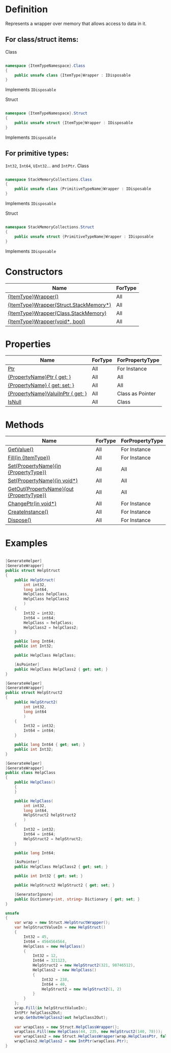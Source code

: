 # Definition
Represents a wrapper over memory that allows access to data in it.

## For class/struct items:
Class
```C#

namespace {ItemTypeNamespace}.Class
{
    public unsafe class {ItemType}Wrapper : IDisposable
}

```
Implements
`IDisposable`

Struct
```C#

namespace {ItemTypeNamespace}.Struct
{
    public unsafe struct {ItemType}Wrapper : IDisposable
}

```
Implements
`IDisposable`

## For primitive types:
`Int32`, `Int64`, `UInt32`... and `IntPtr`.
Class
```C#

namespace StackMemoryCollections.Class
{
    public unsafe class {PrimitiveTypeName}Wrapper : IDisposable
}

```
Implements
`IDisposable`

Struct
```C#

namespace StackMemoryCollections.Struct
{
    public unsafe struct {PrimitiveTypeName}Wrapper : IDisposable
}

```
Implements
`IDisposable`

# Constructors

| Name | ForType |
| ------------- | ------------- |
| [{ItemType}Wrapper()](https://github.com/SoftStoneDevelop/StackMemoryCollections/blob/main/Documentation/Wrapper/Constructor1.md)  | All |
| [{ItemType}Wrapper(Struct.StackMemory*)](https://github.com/SoftStoneDevelop/StackMemoryCollections/blob/main/Documentation/Wrapper/Constructor2.md)  | All |
| [{ItemType}Wrapper(Class.StackMemory)](https://github.com/SoftStoneDevelop/StackMemoryCollections/blob/main/Documentation/Wrapper/Constructor3.md)  | All |
| [{ItemType}Wrapper(void*, bool)](https://github.com/SoftStoneDevelop/StackMemoryCollections/blob/main/Documentation/Wrapper/Constructor4.md)  | All |

# Properties

| Name | ForType | ForPropertyType |
| ------------- | ------------- |------------- |
| [Ptr](https://github.com/SoftStoneDevelop/StackMemoryCollections/blob/main/Documentation/Wrapper/MemoryPtr.md)  | All | For Instance |
| [{PropertyName}Ptr { get; }](https://github.com/SoftStoneDevelop/StackMemoryCollections/blob/main/Documentation/Wrapper/PropertyPtr.md)  | All | All |
| [{PropertyName} { get; set; }](https://github.com/SoftStoneDevelop/StackMemoryCollections/blob/main/Documentation/Wrapper/PropertyGetSet.md)  | All | All |
| [{PropertyName}ValuiInPtr { get; }](https://github.com/SoftStoneDevelop/StackMemoryCollections/blob/main/Documentation/Wrapper/PropertyValueInPtr.md)  | All | Class as Pointer |
| [IsNull](https://github.com/SoftStoneDevelop/StackMemoryCollections/blob/main/Documentation/Wrapper/IsNull.md)  | All | Class |

# Methods

| Name | ForType | ForPropertyType |
| ------------- | ------------- |------------- |
| [GetValue()](https://github.com/SoftStoneDevelop/StackMemoryCollections/blob/main/Documentation/Wrapper/GetValue.md)  | All | For Instance |
| [Fill(in {ItemType})](https://github.com/SoftStoneDevelop/StackMemoryCollections/blob/main/Documentation/Wrapper/Fill.md)  | All | For Instance |
| [Set{PropertyName}(in {PropertyType})](https://github.com/SoftStoneDevelop/StackMemoryCollections/blob/main/Documentation/Wrapper/SetIn.md)  | All | All |
| [Set{PropertyName}(in void*)](https://github.com/SoftStoneDevelop/StackMemoryCollections/blob/main/Documentation/Wrapper/SetInPtr.md)  | All | All |
| [GetOut{PropertyName}(out {PropertyType})](https://github.com/SoftStoneDevelop/StackMemoryCollections/blob/main/Documentation/Wrapper/GetOut.md)  | All | All |
| [ChangePtr(in void*)](https://github.com/SoftStoneDevelop/StackMemoryCollections/blob/main/Documentation/Wrapper/ChangePtr.md)  | All | For Instance |
| [CreateInstance()](https://github.com/SoftStoneDevelop/StackMemoryCollections/blob/main/Documentation/Wrapper/CreateInstance.md)  | All | For Instance |
| [Dispose()](https://github.com/SoftStoneDevelop/StackMemoryCollections/blob/main/Documentation/Wrapper/Dispose.md)  | All | For Instance |

# Examples

```C#

[GenerateHelper]
[GenerateWrapper]
public struct HelpStruct
{
    public HelpStruct(
        int int32,
        long int64,
        HelpClass helpClass,
        HelpClass helpClass2
        )
    {
        Int32 = int32;
        Int64 = int64;
        HelpClass = helpClass;
        HelpClass2 = helpClass2;
    }

    public long Int64;
    public int Int32;

    public HelpClass HelpClass;

    [AsPointer]
    public HelpClass HelpClass2 { get; set; }
}

[GenerateHelper]
[GenerateWrapper]
public struct HelpStruct2
{
    public HelpStruct2(
        int int32,
        long int64
        )
    {
        Int32 = int32;
        Int64 = int64;
    }

    public long Int64 { get; set; }
    public int Int32;
}

[GenerateHelper]
[GenerateWrapper]
public class HelpClass
{
    public HelpClass()
    {
    }

    public HelpClass(
        int int32,
        long int64,
        HelpStruct2 helpStruct2
        )
    {
        Int32 = int32;
        Int64 = int64;
        HelpStruct2 = helpStruct2;
    }

    public long Int64;

    [AsPointer]
    public HelpClass HelpClass2 { get; set; }

    public int Int32 { get; set; }

    public HelpStruct2 HelpStruct2 { get; set; }

    [GeneratorIgnore]
    public Dictionary<int, string> Dictionary { get; set; }
}

unsafe
{
    var wrap = new Struct.HelpStructWrapper();
    var helpStructValueIn = new HelpStruct()
    {
        Int32 = 45,
        Int64 = 4564564564,
        HelpClass = new HelpClass()
        {
            Int32 = 12,
            Int64 = 321123,
            HelpStruct2 = new HelpStruct2(321, 98746512),
            HelpClass2 = new HelpClass()
            {
                Int32 = 238,
                Int64 = 40,
                HelpStruct2 = new HelpStruct2(1, 2)
            }
        }
    };
    wrap.Fill(in helpStructValueIn);
    IntPtr helpClass2Out;
    wrap.GetOutHelpClass2(out helpClass2Out);
    
    var wrapClass = new Struct.HelpClassWrapper();
    wrapClass.Fill(new HelpClass(44, 235, new HelpStruct2(140, 78)));
    var wrapClass2 = new Struct.HelpClassWrapper(wrap.HelpClassPtr, false);
    wrapClass2.HelpClass2 = new IntPtr(wrapClass.Ptr);
}

```
